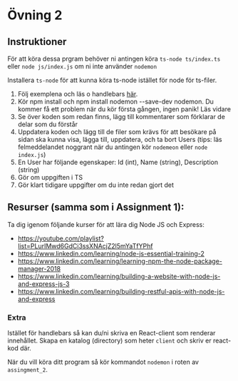 # Övning 2

## Instruktioner

För att köra dessa prgram behöver ni antingen köra `ts-node ts/index.ts` eller `node js/index.js` om ni inte använder `nodemon`

Installera `ts-node` för att kunna köra ts-node istället för node för ts-filer.

1. Följ exemplena och läs o handlebars [här](https://waelyasmina.medium.com/a-guide-into-using-handlebars-with-your-express-js-application-22b944443b65).
2. Kör npm install och npm install  nodemon --save-dev nodemon. Du kommer få ett problem när du kör första gången, ingen panik! Läs vidare
3. Se över koden som redan finns, lägg till kommentarer som förklarar de delar som du förstår
4. Uppdatera koden och lägg till de filer som krävs för att besökare på sidan ska kunna visa, lägga till, uppdatera, och ta bort Users (tips: läs felmeddelandet noggrant när du antingen kör `nodemeon` eller `node index.js`)
5. En User har följande egenskaper: Id (int), Name (string), Description (string)
6. Gör om uppgiften i TS
7. Gör klart tidigare uppgifter om du inte redan gjort det

## Resurser (samma som i Assignment 1):
Ta dig igenom följande kurser för att lära dig Node JS och Express:
- https://youtube.com/playlist?list=PLurIMwd6GdCi3ssXNAcjZ2l5mYaTfYPhf
- https://www.linkedin.com/learning/node-js-essential-training-2
- https://www.linkedin.com/learning/learning-npm-the-node-package-manager-2018
- https://www.linkedin.com/learning/building-a-website-with-node-js-and-express-js-3
- https://www.linkedin.com/learning/building-restful-apis-with-node-js-and-express


### Extra

Istället för handlebars så kan du/ni skriva en React-client som renderar innehållet. Skapa en katalog (directory) som heter `client` och skriv er react-kod där.

När du vill köra ditt program så kör kommandot `nodemon` i roten av `assingment_2`.



